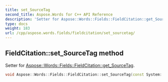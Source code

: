 ```yaml
---
title: set_SourceTag
second_title: Aspose.Words for C++ API Reference
description: 'Setter for Aspose::Words::Fields::FieldCitation::get_SourceTag.'
type: docs
weight: 183
url: /cpp/aspose.words.fields/fieldcitation/set_sourcetag/
---
```

## FieldCitation::set_SourceTag method


Setter for [Aspose::Words::Fields::FieldCitation::get_SourceTag](../get_sourcetag/).

```cpp
void Aspose::Words::Fields::FieldCitation::set_SourceTag(const System::String &value)
```

